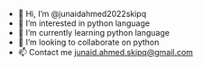 - 👋 Hi, I’m @junaidahmed2022skipq
- 👀 I’m interested in python language 
- 🌱 I’m currently learning python language 
- 💞️ I’m looking to collaborate on python
- 📫 Contact me junaid.ahmed.skipq@gmail.com

<!---
junaidahmed2022skipq/junaidahmed2022skipq is a ✨ special ✨ repository because its `README.md` (this file) appears on your GitHub profile.
You can click the Preview link to take a look at your changes.
--->
